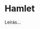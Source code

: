 <!-- ======================================================================
--- Search engine
title:          Hamlet
keywords:       Hamlet, tragédia
description:    William Shakespeare: Hamlet.
--- Menu system
order:          40
text:           Hamlet
hidden:         false
umbel:          false
--- Page properties
id:             /tragedies/hamlet
document:       
layout:         layout-2-left
$-left:         play-list
searchable:     true
======================================================================= -->

# Hamlet

Leírás...

